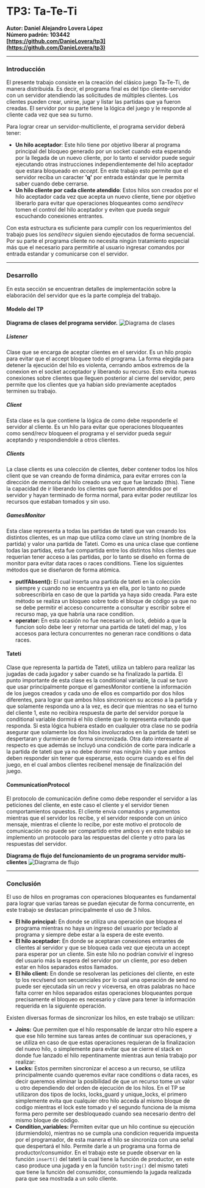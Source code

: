 # TP3: Ta-Te-Ti #  
**Autor: Daniel Alejandro Lovera López**  
**Número padrón: 103442**  
**[https://github.com/DanieLovera/tp3](https://github.com/DanieLovera/tp3)**  

---
### Introducción ###  
El presente trabajo consiste en la creación del clásico juego Ta-Te-Ti, de manera distribuida. Es decir, el programa final es del tipo cliente-servidor con un servidor atendiendo las solicitudes de múltiples clientes. Los clientes pueden crear, unirse, jugar y listar las partidas que ya fueron creadas. El servidor por su parte tiene la lógica del juego y le responde al cliente cada vez que sea su turno.  
  
Para lograr crear un servidor-multicliente, el programa servidor deberá tener:  
- **Un hilo aceptador**: Este hilo tiene por objetivo liberar al programa principal del bloqueo generado por un socket cuando esta esperando por la llegada de un nuevo cliente, por lo tanto el servidor puede seguir ejecutando otras instrucciones independientemente del hilo aceptador que estara bloqueado en *accept*. En este trabajo esto permite que el servidor reciba un caracter **'q'** por entrada estándar que le permita saber cuando debe cerrarse.
- **Un hilo cliente por cada cliente atendido**: Estos hilos son creados por el hilo aceptador cada vez que acepta un nuevo cliente, tiene por objetivo liberarlo para evitar que operaciones bloqueantes como *send/recv* tomen el control del hilo aceptador y eviten que pueda seguir escuchando conexiones entrantes.  

Con esta estructura es suficiente para cumplir con los requerimientos del trabajo pues los *send/recv* siguien siendo ejecutados de forma secuencial. Por su parte el programa cliente no necesita ningún tratamiento especial más que el necesario para permitirle al usuario ingresar comandos por entrada estandar y comunicarse con el servidor.  

---
### Desarrollo ###  
En esta sección se encuentran detalles de implementación sobre la elaboración del servidor que es la parte compleja del trabajo.

#### Modelo del TP ####  
**Diagrama de clases del programa servidor.**
![Diagrama de clases](images/diagrama_clases.png)  

##### Listener #####  
Clase que se encarga de aceptar clientes en el servidor. Es un hilo propio para evitar que el accept bloquee todo el programa. La forma elegida para detener la ejecución del hilo es violenta, cerrando ambos extremos de la conexion en el socket acceptador y liberando su recurso. Esto evita nuevas conexiones sobre clientes que lleguen posterior al cierre del servidor, pero permite que los clientes que ya habian sido previamente aceptados terminen su trabajo.  

##### Client #####  
Esta clase es la que contiene la lógica de como debe responderle el servidor al cliente. Es un hilo para evitar que operaciones bloqueantes como send/recv bloqueen el programa y el servidor pueda seguir aceptando y respondiendole a otros clientes.  

##### Clients #####  
La clase clients es una colección de clientes, deber contener todos los hilos client que se van creando de forma dinámica, para evitar errores con la dirección de memoria del hilo creado una vez que fue lanzado (this). Tiene la capacidad de ir liberando los clientes que fueron atendidos por el servidor y hayan terminado de forma normal, para evitar poder reutilizar los recursos que estaban tomados y sin uso.  

##### GamesMonitor #####  
Esta clase representa a todas las partidas de tateti que van creando los distintos clientes, es un map que utiliza como clave un string (nombre de la partida) y valor una partida de Tateti. Como es una unica clase que contiene todas las partidas, esta fue compartida entre los distintos hilos clientes que requerian tener acceso a las partidas, por lo tanto se diseño en forma de monitor para evitar data races o races conditions. Tiene los siguientes métodos que se diseñaron de forma atómica.  
- **putIfAbsent():** El cual inserta una partida de tateti en la colección siempre y cuando no se encuentra ya en ella, por lo tanto no puede sobreescribirla en caso de que la partida ya haya sido creada. Para este método se realiza un bloqueo sobre todo el bloque de código ya que no se debe permitir el acceso concurrente a consultar y escribir sobre el recurso map, ya que habría una race condition.  
-  **operator[]():** En esta ocasión no fue necesario un lock, debido a que la funcion solo debe leer y retornar una partida de tateti del map, y los accesos para lectura concurrentes no generan race conditions o data races.  

#### Tateti ####  
Clase que representa la partida de Tateti, utiliza un tablero para realizar las jugadas de cada jugador y saber cuando se ha finalizado la partida. El punto importante de esta clase es la conditional variable, la cual se tuvo que usar principalmente porque el gamesMonitor contiene la información de los juegos creados y cada uno de ellos es compartido por dos hilos diferentes, para lograr que ambos hilos sincronicen su acceso a la partida y que solamente responda uno a la vez, es decir que mientras no sea el turno del cliente 1, este no recibira respuesta de parte del servidor porque la conditional variable dormirá el hilo cliente que lo representa evitando que responda. Si esta lógica hubiera estado en cualquier otra clase no se podría asegurar que solamente los dos hilos involucrados en la partida de tateti se despertaran y durmieran de forma sincronizada. Otra dato interesante al respecto es que además se incluyó una condición de corte para indicarle a la partida de tateti que ya no debe dormir mas ningún hilo y que ambos deben responder sin tener que esperarse, esto ocurre cuando es el fin del juego, en el cual ambos clientes recibenel mensaje de finalización del juego.  

#### CommunicationProtocol ####  
El protocolo de comunicación define como debe responder el servidor a las peticiones del cliente, en este caso el cliente y el servidor tienen comportamientos opuestos. El cliente envia comandos y argumentos mientras que el servidor los recibe, y el servidor responde con un único mensaje, mientras el cliente lo recibe, por este motivo el protocolo de comunicación no puede ser compartido entre ambos y en este trabajo se implemento un protocolo para las respuestas del cliente y otro para las respuestas del servidor.

**Diagrama de flujo del funcionamiento de un programa servidor multi-clientes**
![Diagrama de flujo](images/diagrama_flujo.png) 

---
### Conclusión ###  
El uso de hilos en programas con operaciones bloqueantes es fundamental para lograr que varias tareas se puedan ejecutar de forma concurrente, en este trabajo se destacan principalmente el uso de 3 hilos.  
- **El hilo principal:** En donde se utiliza una operación que bloquea el programa mientras no haya un ingreso del usuario por teclado al programa y siempre debe estar a la espera de este evento.
- **El hilo aceptador:** En donde se aceptaran conexiones entrantes de clientes al servidor y que se bloquea cada vez que ejecuta un accept para esperar por un cliente. Sin este hilo no podrían convivir el ingreso del usuario más la espera del servidor por un cliente, por eso deben estar en hilos separados estos llamados.
- **El hilo client:** En donde se resolveran las peticiones del cliente, en este tp los recv/send son secuenciales por lo cual una operación de send no puede ser ejecutada sin un recv y viceversa, en otras palabras no hace falta correr en hilos separados estas operaciones bloqueantes porque precisamente el bloqueo es necesario y clave para tener la información requerida en la siguiente operación.  
  
Existen diversas formas de sincronizar los hilos, en este trabajo se utilizan:  
- **Joins:** Que permiten que el hilo responsable de lanzar otro hilo espere a que ese hilo termine sus tareas antes de continuar sus operaciones, y se utiliza en caso de que estas operaciones requieran de la finalizacion del nuevo hilo, o simplemente para evitar que se cierre el stack en donde fue lanzado el hilo repentinamente mientras aun tenia trabajo por realizar:
- **Locks:** Estos permiten sincronizar el acceso a un recurso, se utiliza principalmente cuando queremos evitar race conditions o data races, es decir queremos eliminar la posibilidad de que un recurso tome un valor u otro dependiendo del orden de ejecución de los hilos. En el TP se utilizaron dos tipos de locks, locks_guard y unique_locks, el primero simplemente evita que cualquier otro hilo acceda al mismo bloque de codigo mientras el lock este tomado y el segundo funciona de la misma forma pero permite ser desbloqueado cuando sea necesario dentro del mismo bloque de código.
- **Condition_variables:** Permiten evitar que un hilo continue su ejecución (durmiendolo), mientras no se cumpla una condicion requerida impuesta por el programador, de esta manera el hilo se sincroniza con una señal que despertará el hilo. Permite darle a un programa una forma de productor/consumidor. En el trabajo este se puede observar en la función ```insert()``` del tateti la cual tiene la función de productor, en este caso produce una jugada y en la función ```toString()``` del mismo tateti que tiene la función del consumidor, consumiendo la jugada realizada para que sea mostrada a un solo cliente.



